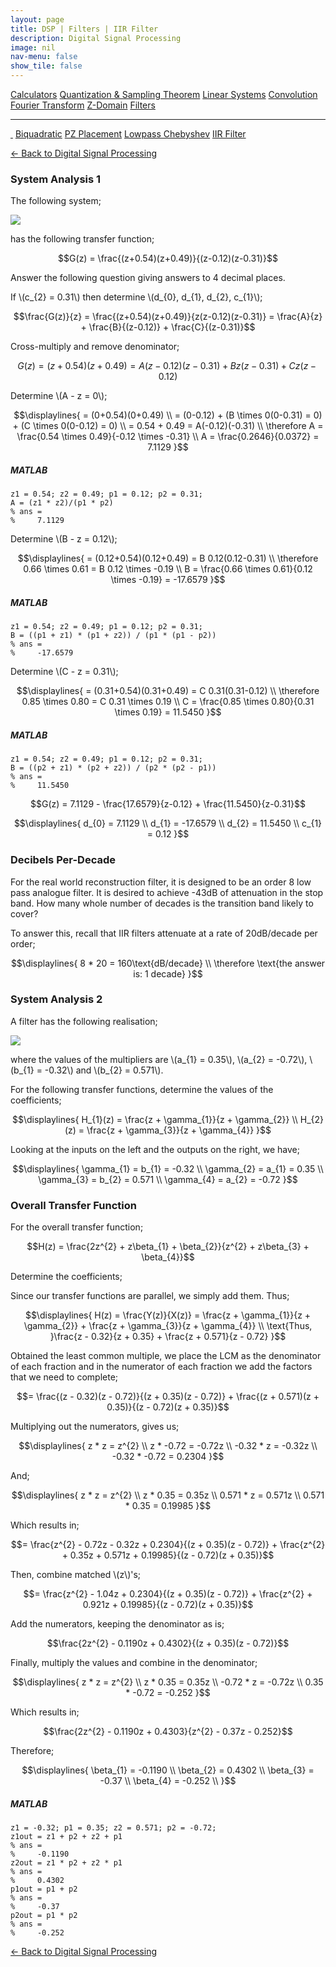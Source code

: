 ```yaml
---
layout: page
title: DSP | Filters | IIR Filter
description: Digital Signal Processing
image: nil
nav-menu: false
show_tile: false
---
```


<script type="text/javascript" id="MathJax-script" async
  src="https://cdn.jsdelivr.net/npm/mathjax@3/es5/tex-mml-chtml.js">
</script>
<script>
MathJax = {
  tex: {
    inlineMath: [['\\(', '\\)']]
  }
};
</script>

<a href="../calculators.html" class="button small">Calculators</a>
<a href="../sampling-theorem.html" class="button small">Quantization & Sampling Theorem</a>
<a href="../linear-systems.html" class="button small">Linear Systems</a>
<a href="../convolution.html" class="button small">Convolution</a>
<a href="../fourier-transform" class="button small">Fourier Transform</a>
<a href="../z-domain" class="button small">Z-Domain</a>
<a href="../filters" class="button special small">Filters</a>

<hr />

<a href="./" style="border-bottom: none;"><i class="icon fa-home">&nbsp;</i></a>
<a href="biquad.html" class="button small">Biquadratic</a>
<a href="pz-placement.html" class="button small">PZ Placement</a>
<a href="lp-chebyshev-type-1.html" class="button small">Lowpass Chebyshev</a>
<a href="iir-filter.html" class="button special small">IIR Filter</a>

<a href="/digital-signal-processing">&#x2190; Back to Digital Signal Processing</a>

### System Analysis 1

The following system;

<img src="/assets/images/dsp/filter1.png" />

has the following transfer function;

$$G(z) = \frac{(z+0.54)(z+0.49)}{(z-0.12)(z-0.31)}$$

Answer the following question giving answers to 4 decimal places.

If \\(c_{2} = 0.31\\) then determine \\(d_{0}, d_{1}, d_{2}, c_{1}\\);

$$\frac{G(z)}{z} = \frac{(z+0.54)(z+0.49)}{z(z-0.12)(z-0.31)} = \frac{A}{z} + \frac{B}{(z-0.12)} + \frac{C}{(z-0.31)}$$

Cross-multiply and remove denominator;

$$G(z) = (z+0.54)(z+0.49) = A(z-0.12)(z-0.31)+Bz(z-0.31)+Cz(z-0.12)$$

Determine \\(A - z = 0\\);

$$\displaylines{
= (0+0.54)(0+0.49) \\
= (0-0.12) + (B \times 0(0-0.31) = 0) + (C \times 0(0-0.12) = 0) \\
= 0.54 + 0.49 = A(-0.12)(-0.31) \\
\therefore A = \frac{0.54 \times 0.49}{-0.12 \times -0.31} \\
A = \frac{0.2646}{0.0372} = 7.1129
}$$

##### MATLAB

    z1 = 0.54; z2 = 0.49; p1 = 0.12; p2 = 0.31;
    A = (z1 * z2)/(p1 * p2)
    % ans =
    %     7.1129

Determine \\(B - z = 0.12\\);

$$\displaylines{
= (0.12+0.54)(0.12+0.49) = B 0.12(0.12-0.31) \\
\therefore 0.66 \times 0.61 = B 0.12 \times -0.19 \\
B = \frac{0.66 \times 0.61}{0.12 \times -0.19} = -17.6579
}$$

##### MATLAB

    z1 = 0.54; z2 = 0.49; p1 = 0.12; p2 = 0.31;
    B = ((p1 + z1) * (p1 + z2)) / (p1 * (p1 - p2))
    % ans =
    %     -17.6579

Determine \\(C - z = 0.31\\);

$$\displaylines{
= (0.31+0.54)(0.31+0.49) = C 0.31(0.31-0.12) \\
\therefore 0.85 \times 0.80 = C 0.31 \times 0.19 \\
C = \frac{0.85 \times 0.80}{0.31 \times 0.19} = 11.5450
}$$

##### MATLAB

    z1 = 0.54; z2 = 0.49; p1 = 0.12; p2 = 0.31;
    B = ((p2 + z1) * (p2 + z2)) / (p2 * (p2 - p1))
    % ans =
    %     11.5450

$$G(z) = 7.1129 - \frac{17.6579}{z-0.12} + \frac{11.5450}{z-0.31}$$

$$\displaylines{
d_{0} = 7.1129 \\
d_{1} = -17.6579 \\
d_{2} = 11.5450 \\
c_{1} = 0.12
}$$


### Decibels Per-Decade

For the real world reconstruction filter, it is designed to be an order 8 low pass analogue filter. It is desired to achieve -43dB of attenuation in the stop band. How many whole number of decades is the transition band likely to cover?

To answer this, recall that IIR filters attenuate at a rate of 20dB/decade per order;

$$\displaylines{
8 * 20 = 160\text{dB/decade} \\
\therefore \text{the answer is: 1 decade}
}$$

### System Analysis 2

A filter has the following realisation;

<img src="/assets/images/dsp/filter2.png" />

where the values of the multipliers are \\(a_{1} = 0.35\\), \\(a_{2} = -0.72\\), \\(b_{1} = -0.32\\) and \\(b_{2} = 0.571\\).

For the following transfer functions, determine the values of the coefficients;

$$\displaylines{
H_{1}(z) = \frac{z + \gamma_{1}}{z + \gamma_{2}} \\
H_{2}(z) = \frac{z + \gamma_{3}}{z + \gamma_{4}}
}$$

Looking at the inputs on the left and the outputs on the right, we have;

$$\displaylines{
\gamma_{1} = b_{1} = -0.32 \\
\gamma_{2} = a_{1} = 0.35 \\
\gamma_{3} = b_{2} = 0.571 \\
\gamma_{4} = a_{2} = -0.72
}$$

### Overall Transfer Function

For the overall transfer function;

$$H(z) = \frac{2z^{2} + z\beta_{1} + \beta_{2}}{z^{2} + z\beta_{3} + \beta_{4}}$$

Determine the coefficients;

Since our transfer functions are parallel, we simply add them. Thus;

$$\displaylines{
H(z) = \frac{Y(z)}{X(z)} = \frac{z + \gamma_{1}}{z + \gamma_{2}} + \frac{z + \gamma_{3}}{z + \gamma_{4}} \\
\text{Thus, }\frac{z - 0.32}{z + 0.35} + \frac{z + 0.571}{z - 0.72}
}$$

Obtained the least common multiple, we place the LCM as the denominator of each fraction and in the numerator of each fraction we add the factors that we need to complete;

$$= \frac{(z - 0.32)(z - 0.72)}{(z + 0.35)(z - 0.72)} + \frac{(z + 0.571)(z + 0.35)}{(z - 0.72)(z + 0.35)}$$

Multiplying out the numerators, gives us;

$$\displaylines{
z * z = z^{2} \\
z * -0.72 = -0.72z \\
-0.32 * z = -0.32z \\
-0.32 * -0.72 = 0.2304
}$$

And;

$$\displaylines{
z * z = z^{2} \\
z * 0.35 = 0.35z \\
0.571 * z = 0.571z \\
0.571 * 0.35 = 0.19985
}$$

Which results in;

$$= \frac{z^{2} - 0.72z - 0.32z + 0.2304}{(z + 0.35)(z - 0.72)} + \frac{z^{2} + 0.35z + 0.571z + 0.19985}{(z - 0.72)(z + 0.35)}$$

Then, combine matched \\(z\\)'s;

$$= \frac{z^{2} - 1.04z + 0.2304}{(z + 0.35)(z - 0.72)} + \frac{z^{2} + 0.921z + 0.19985}{(z - 0.72)(z + 0.35)}$$

Add the numerators, keeping the denominator as is;

$$\frac{2z^{2} - 0.1190z + 0.4302}{(z + 0.35)(z - 0.72)}$$

Finally, multiply the values and combine in the denominator;

$$\displaylines{
z * z = z^{2} \\
z * 0.35 = 0.35z \\
-0.72 * z = -0.72z \\
0.35 * -0.72 = -0.252
}$$

Which results in;

$$\frac{2z^{2} - 0.1190z + 0.4303}{z^{2} - 0.37z - 0.252}$$

Therefore;

$$\displaylines{
\beta_{1} = -0.1190 \\
\beta_{2} = 0.4302 \\
\beta_{3} = -0.37 \\
\beta_{4} = -0.252 \\
}$$

##### MATLAB

    z1 = -0.32; p1 = 0.35; z2 = 0.571; p2 = -0.72;
    z1out = z1 + p2 + z2 + p1
    % ans =
    %     -0.1190
    z2out = z1 * p2 + z2 * p1
    % ans =
    %     0.4302
    p1out = p1 + p2
    % ans =
    %     -0.37
    p2out = p1 * p2
    % ans =
    %     -0.252

<a href="/digital-signal-processing">&#x2190; Back to Digital Signal Processing</a>